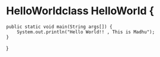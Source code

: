 # HelloWorldclass HelloWorld {
    public static void main(String args[]) {
        System.out.println("Hello World!! , This is Madhu");
    }
}
